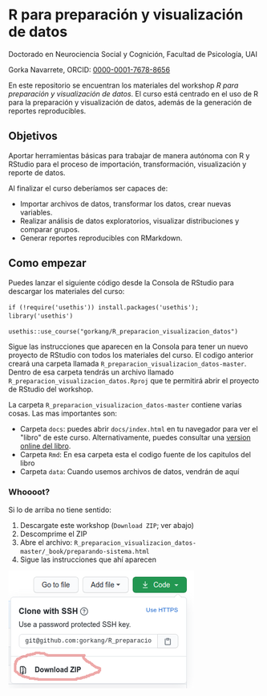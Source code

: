 # R para preparación y visualización de datos

Doctorado en Neurociencia Social y Cognición, Facultad de Psicología, UAI

Gorka Navarrete, ORCID: [0000-0001-7678-8656](http://orcid.org/0000-0001-7678-8656)


En este repositorio se encuentran los materiales del workshop *R para preparación y visualización de datos*. El curso está centrado en el uso de R para la preparación y visualización de datos, además de la generación de reportes reproducibles.


## Objetivos

Aportar herramientas básicas para trabajar de manera autónoma con R y RStudio para el proceso de importación, transformación, visualización y reporte de datos.

Al finalizar el curso deberíamos ser capaces de:  

* Importar archivos de datos, transformar los datos, crear nuevas variables.
* Realizar análisis de datos exploratorios, visualizar distribuciones y comparar grupos.
* Generar reportes reproducibles con RMarkdown.


## Como empezar

Puedes lanzar el siguiente código desde la Consola de RStudio para descargar los materiales del curso:

`if (!require('usethis')) install.packages('usethis'); library('usethis')`

`usethis::use_course("gorkang/R_preparacion_visualizacion_datos")`  

Sigue las instrucciones que aparecen en la Consola para tener un nuevo proyecto de RStudio con todos los materiales del curso. El codigo anterior creará una carpeta llamada `R_preparacion_visualizacion_datos-master`. Dentro de esa carpeta tendrás un archivo llamado `R_preparacion_visualizacion_datos.Rproj` que te permitirá abrir el proyecto de RStudio del workshop.  

La carpeta `R_preparacion_visualizacion_datos-master` contiene varias cosas. Las mas importantes son:  

- Carpeta `docs`: puedes abrir `docs/index.html` en tu navegador para ver el "libro" de este curso. Alternativamente, puedes consultar una [version online del libro](https://gorkang.github.io/R_preparacion_visualizacion_datos/index.html).     
- Carpeta `Rmd`: En esa carpeta esta el codigo fuente de los capitulos del libro  
- Carpeta `data`: Cuando usemos archivos de datos, vendrán de aquí  


### Whoooot?

Si lo de arriba no tiene sentido:  

1. Descargate este workshop (`Download ZIP`; ver abajo)
2. Descomprime el ZIP  
3. Abre el archivo: `R_preparacion_visualizacion_datos-master/_book/preparando-sistema.html`  
4. Sigue las instrucciones que ahí aparecen  

![](data/images/download_repo_manually.png)  
